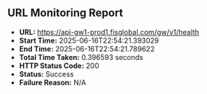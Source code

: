 ## URL Monitoring Report

- **URL:** https://api-gw1-prod1.fisglobal.com/gw/v1/health
- **Start Time:** 2025-06-16T22:54:21.393029
- **End Time:** 2025-06-16T22:54:21.789622
- **Total Time Taken:** 0.396593 seconds
- **HTTP Status Code:** 200
- **Status:** Success
- **Failure Reason:** N/A
